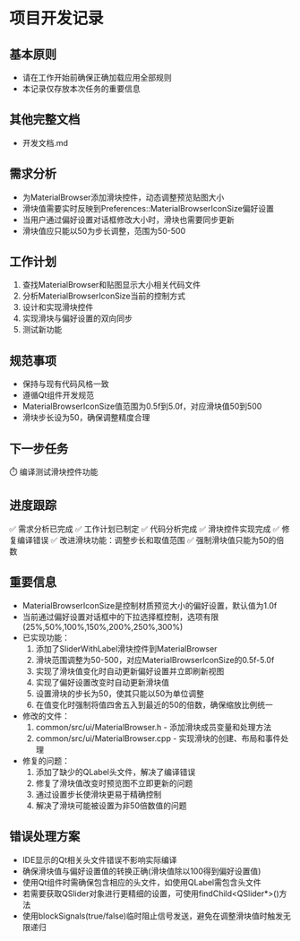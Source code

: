 # 项目开发记录

## 基本原则
- 请在工作开始前确保正确加载应用全部规则
- 本记录仅存放本次任务的重要信息 

## 其他完整文档
- 开发文档.md

## 需求分析
- 为MaterialBrowser添加滑块控件，动态调整预览贴图大小
- 滑块值需要实时反映到Preferences::MaterialBrowserIconSize偏好设置
- 当用户通过偏好设置对话框修改大小时，滑块也需要同步更新
- 滑块值应只能以50为步长调整，范围为50-500

## 工作计划
1. 查找MaterialBrowser和贴图显示大小相关代码文件
2. 分析MaterialBrowserIconSize当前的控制方式
3. 设计和实现滑块控件
4. 实现滑块与偏好设置的双向同步
5. 测试新功能

## 规范事项
- 保持与现有代码风格一致
- 遵循Qt组件开发规范
- MaterialBrowserIconSize值范围为0.5f到5.0f，对应滑块值50到500
- 滑块步长设为50，确保调整精度合理

## 下一步任务
⏱️ 编译测试滑块控件功能

## 进度跟踪
✅ 需求分析已完成
✅ 工作计划已制定 
✅ 代码分析完成
✅ 滑块控件实现完成
✅ 修复编译错误
✅ 改进滑块功能：调整步长和取值范围
✅ 强制滑块值只能为50的倍数

## 重要信息
- MaterialBrowserIconSize是控制材质预览大小的偏好设置，默认值为1.0f
- 当前通过偏好设置对话框中的下拉选择框控制，选项有限(25%,50%,100%,150%,200%,250%,300%)
- 已实现功能：
  1. 添加了SliderWithLabel滑块控件到MaterialBrowser
  2. 滑块范围调整为50-500，对应MaterialBrowserIconSize的0.5f-5.0f
  3. 实现了滑块值变化时自动更新偏好设置并立即刷新视图
  4. 实现了偏好设置改变时自动更新滑块值
  5. 设置滑块的步长为50，使其只能以50为单位调整
  6. 在值变化时强制将值四舍五入到最近的50的倍数，确保缩放比例统一
- 修改的文件：
  1. common/src/ui/MaterialBrowser.h - 添加滑块成员变量和处理方法
  2. common/src/ui/MaterialBrowser.cpp - 实现滑块的创建、布局和事件处理
- 修复的问题：
  1. 添加了缺少的QLabel头文件，解决了编译错误
  2. 修复了滑块值改变时预览图不立即更新的问题
  3. 通过设置步长使滑块更易于精确控制
  4. 解决了滑块可能被设置为非50倍数值的问题

## 错误处理方案
- IDE显示的Qt相关头文件错误不影响实际编译
- 确保滑块值与偏好设置值的转换正确(滑块值除以100得到偏好设置值)
- 使用Qt组件时需确保包含相应的头文件，如使用QLabel需包含<QLabel>头文件
- 若需要获取QSlider对象进行更精细的设置，可使用findChild<QSlider*>()方法
- 使用blockSignals(true/false)临时阻止信号发送，避免在调整滑块值时触发无限递归


